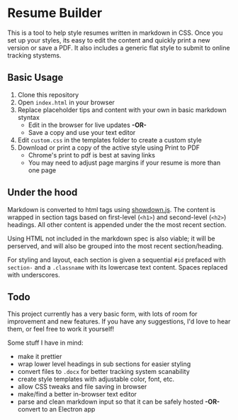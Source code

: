 # Resume Builder

This is a tool to help style resumes written in markdown in CSS. Once you set up your styles, its easy to edit the content and quickly print a new version or save a PDF. It also includes a generic flat style to submit to online tracking stystems.

## Basic Usage

1. Clone this repository
2. Open `index.html` in your browser
3. Replace placeholder tips and content with your own in basic markdown styntax
   - Edit in the browser for live updates **-OR-**
   - Save a copy and use your text editor
4. Edit `custom.css` in the templates folder to create a custom style
5. Download or print a copy of the active style using Print to PDF
   - Chrome's print to pdf is best at saving links
   - You may need to adjust page margins if your resume is more than one page

## Under the hood

Markdown is converted to html tags using [showdown.js](http://showdownjs.com/). The content is wrapped in section tags based on first-level (`<h1>`) and second-level (`<h2>`) headings. All other content is appended under the the most recent section.

Using HTML not included in the markdown spec is also viable; it will be perserved, and will also be grouped into the most recent section/heading.

For styling and layout, each section is given a sequential `#id` prefaced with `section-` and a `.classname` with its lowercase text content. Spaces replaced with underscores.

## Todo

This project currently has a very basic form, with lots of room for improvement and new features. If you have any suggestions, I'd love to hear them, or feel free to work it yourself!

Some stuff I have in mind:

- make it prettier
- wrap lower level headings in sub sections for easier styling
- convert files to `.docx` for better tracking system scanability
- create style templates with adjustable color, font, etc.
- allow CSS tweaks and file saving in browser
- make/find a better in-browser text editor
- parse and clean markdown input so that it can be safely hosted **-OR-** convert to an Electron app
